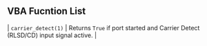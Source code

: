 ## VBA Fucntion List

| `carrier_detect(1)`                  | Returns `True` if port started and Carrier Detect (RLSD/CD) input signal active.                              |

